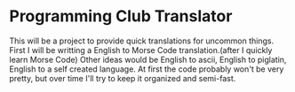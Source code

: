 # Programming Club Translator

This will be a project to provide quick translations for uncommon things.
First I will be writting a English to Morse Code translation.(after I quickly learn Morse Code)
Other ideas would be English to ascii,  English to piglatin,  English to a self created language.
At first the code probably won't be very pretty, but over time I'll try to keep it organized and
semi-fast.
